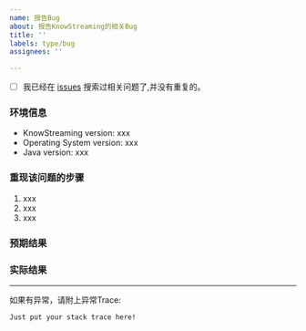 ```yaml
---
name: 报告Bug
about: 报告KnowStreaming的相关Bug
title: ''
labels: type/bug
assignees: ''

---
```


- [ ] 我已经在 [issues](https://github.com/didi/KnowStreaming/issues) 搜索过相关问题了,并没有重复的。

### 环境信息

* KnowStreaming version: xxx
* Operating System version: xxx
* Java version: xxx

### 重现该问题的步骤

1. xxx
2. xxx
3. xxx



### 预期结果

<!-- 写下应该出现的预期结果？-->

### 实际结果

<!-- 实际发生了什么? -->


---

如果有异常，请附上异常Trace:

```
Just put your stack trace here!
```
